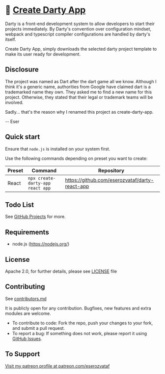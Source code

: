 # 🎯 [Create Darty App](https://github.com/eserozvataf/create-darty-app)

Darty is a front-end development system to allow developers to start their projects
immediately. By Darty's convention over configuration mindset, webpack and typescript
compiler configurations are handled by darty's itself.

Create Darty App, simply downloads the selected darty project template to make its user
ready for development.


## Disclosure

The project was named as Dart after the dart game all we know. Although I think it's a generic name, authorities from Google have claimed dart is a trademarked name they own. They asked me to
find a new name for this project. Otherwise, they stated that their legal or trademark teams
will be involved.

Sadly... that's the reason why I renamed this project as create-darty-app.

-- Eser


## Quick start

Ensure that `node.js` is installed on your system first.

Use the following commands depending on preset you want to create:

| Preset                   | Command                                       | Repository                                                 |
|--------------------------|-----------------------------------------------|------------------------------------------------------------|
| React                    | `npx create-darty-app react app`              | https://github.com/eserozvataf/darty-react-app             |


## Todo List

See [GitHub Projects](https://github.com/eserozvataf/create-darty-project/projects) for more.


## Requirements

* node.js (https://nodejs.org/)


## License

Apache 2.0, for further details, please see [LICENSE](LICENSE) file


## Contributing

See [contributors.md](contributors.md)

It is publicly open for any contribution. Bugfixes, new features and extra modules are welcome.

* To contribute to code: Fork the repo, push your changes to your fork, and submit a pull request.
* To report a bug: If something does not work, please report it using [GitHub Issues](https://github.com/eserozvataf/create-darty-app/issues).


## To Support

[Visit my patreon profile at patreon.com/eserozvataf](https://www.patreon.com/eserozvataf)

